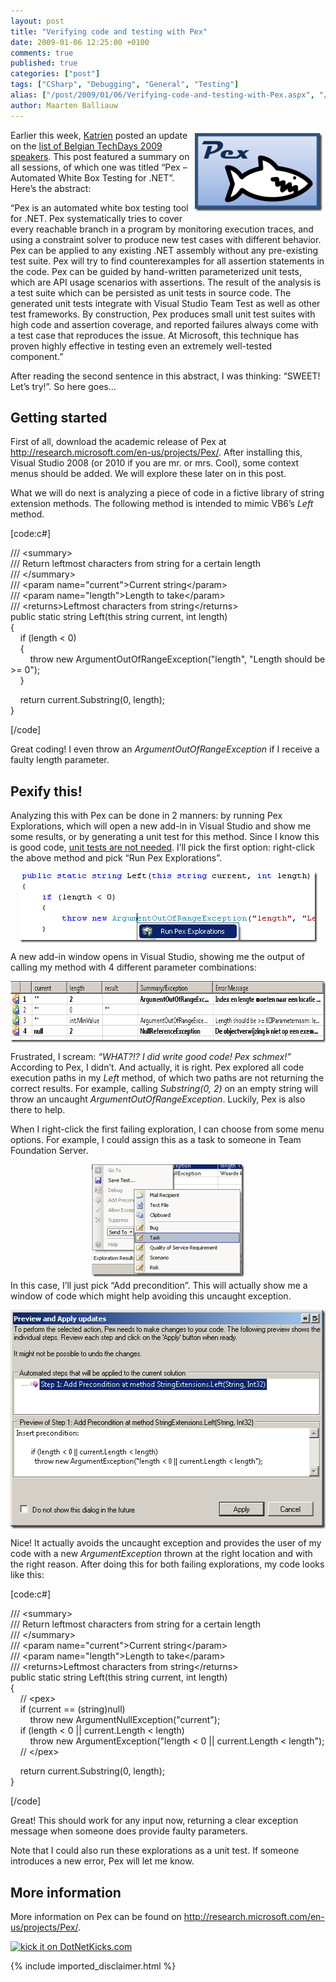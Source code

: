```yaml
---
layout: post
title: "Verifying code and testing with Pex"
date: 2009-01-06 12:25:00 +0100
comments: true
published: true
categories: ["post"]
tags: ["CSharp", "Debugging", "General", "Testing"]
alias: ["/post/2009/01/06/Verifying-code-and-testing-with-Pex.aspx", "/post/2009/01/06/verifying-code-and-testing-with-pex.aspx"]
author: Maarten Balliauw
---
```

<p>
<a href="http://research.microsoft.com/en-us/projects/Pex/" target="_blank"><img style="display: inline; margin: 5px; border: 0px" src="/images/WindowsLiveWriter/VerifyingcodeandtestingwithPex_9C89/image_3.png" border="0" alt="Pex, Automated White box testing for .NET" title="Pex, Automated White box testing for .NET" width="204" height="125" align="right" /></a> 
</p>
<p>
Earlier this week, <a href="http://blogs.msdn.com/katriend/" target="_blank">Katrien</a> posted an update on the <a href="http://blogs.msdn.com/katriend/archive/2009/01/05/techdays-2009-update-on-content-and-speakers.aspx" target="_blank">list of Belgian TechDays 2009 speakers</a>. This post featured a summary on all sessions, of which one was titled &ldquo;Pex &ndash; Automated White Box Testing for .NET&rdquo;. Here&rsquo;s the abstract: 
</p>
<p>
&ldquo;Pex is an automated white box testing tool for .NET. Pex systematically tries to cover every reachable branch in a program by monitoring execution traces, and using a constraint solver to produce new test cases with different behavior. Pex can be applied to any existing .NET assembly without any pre-existing test suite. Pex will try to find counterexamples for all assertion statements in the code. Pex can be guided by hand-written parameterized unit tests, which are API usage scenarios with assertions. The result of the analysis is a test suite which can be persisted as unit tests in source code. The generated unit tests integrate with Visual Studio Team Test as well as other test frameworks. By construction, Pex produces small unit test suites with high code and assertion coverage, and reported failures always come with a test case that reproduces the issue. At Microsoft, this technique has proven highly effective in testing even an extremely well-tested component.&rdquo; 
</p>
<p>
After reading the second sentence in this abstract, I was thinking: &ldquo;SWEET! Let&rsquo;s try!&rdquo;. So here goes&hellip; 
</p>
<h2>Getting started</h2>
<p>
First of all, download the academic release of Pex at <a href="http://research.microsoft.com/en-us/projects/Pex/" title="http://research.microsoft.com/en-us/projects/Pex/">http://research.microsoft.com/en-us/projects/Pex/</a>. After installing this, Visual Studio 2008 (or 2010 if you are mr. or mrs. Cool), some context menus should be added. We will explore these later on in this post. 
</p>
<p>
What we will do next is analyzing a piece of code in a fictive library of string extension methods. The following method is intended to mimic VB6&rsquo;s <em>Left</em> method. 
</p>
<p>
[code:c#] 
</p>
<p>
/// &lt;summary&gt; <br />
/// Return leftmost characters from string for a certain length <br />
/// &lt;/summary&gt; <br />
/// &lt;param name=&quot;current&quot;&gt;Current string&lt;/param&gt; <br />
/// &lt;param name=&quot;length&quot;&gt;Length to take&lt;/param&gt; <br />
/// &lt;returns&gt;Leftmost characters from string&lt;/returns&gt; <br />
public static string Left(this string current, int length) <br />
{ <br />
&nbsp;&nbsp;&nbsp; if (length &lt; 0) <br />
&nbsp;&nbsp;&nbsp; { <br />
&nbsp;&nbsp;&nbsp;&nbsp;&nbsp;&nbsp;&nbsp; throw new ArgumentOutOfRangeException(&quot;length&quot;, &quot;Length should be &gt;= 0&quot;); <br />
&nbsp;&nbsp;&nbsp; } 
</p>
<p>
&nbsp;&nbsp;&nbsp; return current.Substring(0, length); <br />
} 
</p>
<p>
[/code] 
</p>
<p>
Great coding! I even throw an <em>ArgumentOutOfRangeException</em> if I receive a faulty length parameter. 
</p>
<h2>Pexify this!</h2>
<p>
Analyzing this with Pex can be done in 2 manners: by running Pex Explorations, which will open a new add-in in Visual Studio and show me some results, or by generating a unit test for this method. Since I know this is good code, <a href="http://whendoitest.com/" target="_blank">unit tests are not needed</a>. I&rsquo;ll pick the first option: right-click the above method and pick &ldquo;Run Pex Explorations&rdquo;. 
</p>
<p>
<img style="display: block; float: none; margin-left: auto; margin-right: auto; border: 0px" src="/images/WindowsLiveWriter/VerifyingcodeandtestingwithPex_9C89/image_8.png" border="0" alt="Run Pex Explorations" title="Run Pex Explorations" width="477" height="113" /> 
</p>
<p>
A new add-in window opens in Visual Studio, showing me the output of calling my method with 4 different parameter combinations: 
</p>
<p>
<img style="display: block; float: none; margin: 5px auto; border: 0px" src="/images/WindowsLiveWriter/VerifyingcodeandtestingwithPex_9C89/image_9.png" border="0" alt="Pex Exploration Results" title="Pex Exploration Results" width="713" height="98" /> 
</p>
<p>
Frustrated, I scream: <em>&ldquo;WHAT?!? I did write good code! Pex schmex!&rdquo;</em> According to Pex, I didn&rsquo;t. And actually, it is right. Pex explored all code execution paths in my <em>Left</em> method, of which two paths are not returning the correct results. For example, calling <em>Substring(0, 2)</em> on an empty string will throw an uncaught <em>ArgumentOutOfRangeException</em>. Luckily, Pex is also there to help. 
</p>
<p>
When I right-click the first failing exploration, I can choose from some menu options. For example, I could assign this as a task to someone in Team Foundation Server. 
</p>
<p>
<img style="display: block; float: none; margin: 5px auto; border: 0px" src="/images/WindowsLiveWriter/VerifyingcodeandtestingwithPex_9C89/image_14.png" border="0" alt="Pex Exploration Options" title="Pex Exploration Options" width="244" height="180" /> In this case, I&rsquo;ll just pick &ldquo;Add precondition&rdquo;. This will actually show me a window of code which might help avoiding this uncaught exception. 
</p>
<p>
<a href="/images/WindowsLiveWriter/VerifyingcodeandtestingwithPex_9C89/image_11.png"><img style="display: block; float: none; margin: 5px auto; border: 0px" src="/images/WindowsLiveWriter/VerifyingcodeandtestingwithPex_9C89/image_thumb_3.png" border="0" alt="Preview and Apply updates" title="Preview and Apply updates" width="521" height="350" /></a> 
</p>
<p>
Nice! It actually avoids the uncaught exception and provides the user of my code with a new <em>ArgumentException</em> thrown at the right location and with the right reason. After doing this for both failing explorations, my code looks like this: 
</p>
<p>
[code:c#] 
</p>
<p>
/// &lt;summary&gt; <br />
/// Return leftmost characters from string for a certain length <br />
/// &lt;/summary&gt; <br />
/// &lt;param name=&quot;current&quot;&gt;Current string&lt;/param&gt; <br />
/// &lt;param name=&quot;length&quot;&gt;Length to take&lt;/param&gt; <br />
/// &lt;returns&gt;Leftmost characters from string&lt;/returns&gt; <br />
public static string Left(this string current, int length) <br />
{ <br />
&nbsp;&nbsp;&nbsp; // &lt;pex&gt; <br />
&nbsp;&nbsp;&nbsp; if (current == (string)null) <br />
&nbsp;&nbsp;&nbsp;&nbsp;&nbsp;&nbsp;&nbsp; throw new ArgumentNullException(&quot;current&quot;); <br />
&nbsp;&nbsp;&nbsp; if (length &lt; 0 || current.Length &lt; length) <br />
&nbsp;&nbsp;&nbsp;&nbsp;&nbsp;&nbsp;&nbsp; throw new ArgumentException(&quot;length &lt; 0 || current.Length &lt; length&quot;); <br />
&nbsp;&nbsp;&nbsp; // &lt;/pex&gt;
</p>
<p>
&nbsp;&nbsp;&nbsp; return current.Substring(0, length); <br />
} 
</p>
<p>
[/code] 
</p>
<p>
Great! This should work for any input now, returning a clear exception message when someone does provide faulty parameters. 
</p>
<p>
Note that I could also run these explorations as a unit test. If someone introduces a new error, Pex will let me know. 
</p>
<h2>More information</h2>
<p>
More information on Pex can be found on <a href="http://research.microsoft.com/en-us/projects/Pex/" title="http://research.microsoft.com/en-us/projects/Pex/">http://research.microsoft.com/en-us/projects/Pex/</a>. 
</p>
<p>
<a href="http://www.dotnetkicks.com/kick/?url=/post/2009/01/07/Verifying-code-and-testing-with-Pex.aspx&amp;title=Verifying code and testing with Pex"><img src="http://www.dotnetkicks.com/Services/Images/KickItImageGenerator.ashx?url=/post/2009/01/07/Verifying-code-and-testing-with-Pex.aspx" border="0" alt="kick it on DotNetKicks.com" width="82" height="18" /> </a>
</p>


{% include imported_disclaimer.html %}

